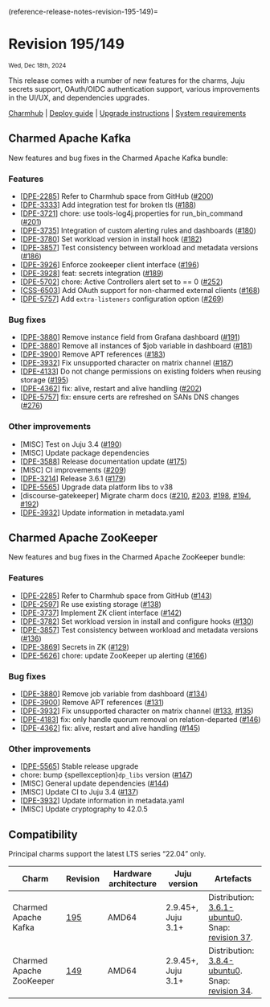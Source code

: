 (reference-release-notes-revision-195-149)=
# Revision 195/149
<sub>Wed, Dec 18th, 2024</sub>

This release comes with a number of new features for the charms, Juju secrets support, OAuth/OIDC authentication support, various improvements in the UI/UX, and dependencies upgrades.  

[Charmhub](https://charmhub.io/kafka) | [Deploy guide](how-to-deploy-index) | [Upgrade instructions](how-to-upgrade) | [System requirements](reference-requirements)

## Charmed Apache Kafka

New features and bug fixes in the Charmed Apache Kafka bundle:

### Features

* [[DPE-2285](https://warthogs.atlassian.net/browse/DPE-2285)] Refer to Charmhub space from GitHub ([#200](https://github.com/canonical/kafka-operator/pull/200))
* [[DPE-3333](https://warthogs.atlassian.net/browse/DPE-3333)] Add integration test for broken tls ([#188](https://github.com/canonical/kafka-operator/pull/188))
* [[DPE-3721](https://warthogs.atlassian.net/browse/DPE-3721)] chore: use tools-log4j.properties for run_bin_command ([#201](https://github.com/canonical/kafka-operator/pull/201))
* [[DPE-3735](https://warthogs.atlassian.net/browse/DPE-3735)] Integration of custom alerting rules and dashboards ([#180](https://github.com/canonical/kafka-operator/pull/180))
* [[DPE-3780](https://warthogs.atlassian.net/browse/DPE-3780)] Set workload version in install hook ([#182](https://github.com/canonical/kafka-operator/pull/182))
* [[DPE-3857](https://warthogs.atlassian.net/browse/DPE-3857)] Test consistency between workload and metadata versions ([#186](https://github.com/canonical/kafka-operator/pull/186))
* [[DPE-3926](https://warthogs.atlassian.net/browse/DPE-3926)] Enforce zookeeper client interface ([#196](https://github.com/canonical/kafka-operator/pull/196))
* [[DPE-3928](https://warthogs.atlassian.net/browse/DPE-3928)] feat: secrets integration ([#189](https://github.com/canonical/kafka-operator/pull/189))
* [[DPE-5702](https://warthogs.atlassian.net/browse/DPE-5702)] chore: Active Controllers alert set to == 0 ([#252](https://github.com/canonical/kafka-operator/pull/252))
* [[CSS-6503](https://warthogs.atlassian.net/browse/CSS-6503)] Add OAuth support for non-charmed external clients ([#168](https://github.com/canonical/kafka-operator/pull/168))
* [[DPE-5757](https://warthogs.atlassian.net/browse/DPE-5757)] Add `extra-listeners` configuration option ([#269](https://github.com/canonical/kafka-operator/pull/269))

### Bug fixes

* [[DPE-3880](https://warthogs.atlassian.net/browse/DPE-3880)] Remove instance field from Grafana dashboard ([#191](https://github.com/canonical/kafka-operator/pull/191)) 
* [[DPE-3880](https://warthogs.atlassian.net/browse/DPE-3880)] Remove all instances of $job variable in dashboard ([#181](https://github.com/canonical/kafka-operator/pull/181))
* [[DPE-3900](https://warthogs.atlassian.net/browse/DPE-3900)] Remove APT references ([#183](https://github.com/canonical/kafka-operator/pull/183))
* [[DPE-3932](https://warthogs.atlassian.net/browse/DPE-3932)] Fix unsupported character on matrix channel ([#187](https://github.com/canonical/kafka-operator/pull/187))
* [[DPE-4133](https://warthogs.atlassian.net/browse/DPE-4133)] Do not change permissions on existing folders when reusing storage ([#195](https://github.com/canonical/kafka-operator/pull/195))
* [[DPE-4362](https://warthogs.atlassian.net/browse/DPE-4362)] fix: alive, restart and alive handling ([#202](https://github.com/canonical/kafka-operator/pull/202))
* [[DPE-5757](https://warthogs.atlassian.net/browse/DPE-5757)] fix: ensure certs are refreshed on SANs DNS changes ([#276](https://github.com/canonical/kafka-operator/pull/276))

### Other improvements

* [MISC] Test on Juju 3.4 ([#190](https://github.com/canonical/kafka-operator/pull/190))
* [MISC] Update package dependencies
* [[DPE-3588](https://warthogs.atlassian.net/browse/DPE-3588)] Release documentation update  ([#175](https://github.com/canonical/kafka-operator/pull/175))
* [MISC] CI improvements ([#209](https://github.com/canonical/kafka-operator/pull/209))
* [[DPE-3214](https://warthogs.atlassian.net/browse/DPE-3214)] Release 3.6.1 ([#179](https://github.com/canonical/kafka-operator/pull/179))
* [[DPE-5565](https://warthogs.atlassian.net/browse/DPE-5565)] Upgrade data platform libs to v38
* [discourse-gatekeeper] Migrate charm docs ([#210](https://github.com/canonical/kafka-operator/pull/210), [#203](https://github.com/canonical/kafka-operator/pull/203), [#198](https://github.com/canonical/kafka-operator/pull/198), [#194](https://github.com/canonical/kafka-operator/pull/194), [#192](https://github.com/canonical/kafka-operator/pull/192))
* [[DPE-3932](https://warthogs.atlassian.net/browse/DPE-3932)] Update information in metadata.yaml

## Charmed Apache ZooKeeper

New features and bug fixes in the Charmed Apache ZooKeeper bundle:

### Features

* [[DPE-2285](https://warthogs.atlassian.net/browse/DPE-2285)] Refer to Charmhub space from GitHub ([#143](https://github.com/canonical/zookeeper-operator/pull/143))
* [[DPE-2597](https://warthogs.atlassian.net/browse/DPE-2597)] Re use existing storage ([#138](https://github.com/canonical/zookeeper-operator/pull/138))
* [[DPE-3737](https://warthogs.atlassian.net/browse/DPE-3737)] Implement ZK client interface ([#142](https://github.com/canonical/zookeeper-operator/pull/142))
* [[DPE-3782](https://warthogs.atlassian.net/browse/DPE-3782)] Set workload version in install and configure hooks ([#130](https://github.com/canonical/zookeeper-operator/pull/130))
* [[DPE-3857](https://warthogs.atlassian.net/browse/DPE-3857)] Test consistency between workload and metadata versions ([#136](https://github.com/canonical/zookeeper-operator/pull/136))
* [[DPE-3869](https://warthogs.atlassian.net/browse/DPE-3869)] Secrets in ZK ([#129](https://github.com/canonical/zookeeper-operator/pull/129))
* [[DPE-5626](https://warthogs.atlassian.net/browse/DPE-5626)] chore: update ZooKeeper up alerting ([#166](https://github.com/canonical/zookeeper-operator/pull/166))

### Bug fixes

* [[DPE-3880](https://warthogs.atlassian.net/browse/DPE-3880)] Remove job variable from dashboard ([#134](https://github.com/canonical/zookeeper-operator/pull/134))
* [[DPE-3900](https://warthogs.atlassian.net/browse/DPE-3900)] Remove APT references ([#131](https://github.com/canonical/zookeeper-operator/pull/131))
* [[DPE-3932](https://warthogs.atlassian.net/browse/DPE-3932)] Fix unsupported character on matrix channel ([#133](https://github.com/canonical/zookeeper-operator/pull/133), [#135](https://github.com/canonical/zookeeper-operator/pull/135))
* [[DPE-4183](https://warthogs.atlassian.net/browse/DPE-4183)] fix: only handle quorum removal on relation-departed ([#146](https://github.com/canonical/zookeeper-operator/pull/146))
* [[DPE-4362](https://warthogs.atlassian.net/browse/DPE-4362)] fix: alive, restart and alive handling ([#145](https://github.com/canonical/zookeeper-operator/pull/145))

### Other improvements

* [[DPE-5565](https://warthogs.atlassian.net/browse/DPE-5565)] Stable release upgrade
* chore: bump {spellexception}`dp_libs` version ([#147](https://github.com/canonical/zookeeper-operator/pull/147))
* [MISC] General update dependencies ([#144](https://github.com/canonical/zookeeper-operator/pull/144))
* [MISC] Update CI to Juju 3.4 ([#137](https://github.com/canonical/zookeeper-operator/pull/137))
* [[DPE-3932](https://warthogs.atlassian.net/browse/DPE-3932)] Update information in metadata.yaml
* [MISC] Update cryptography to 42.0.5

## Compatibility

Principal charms support the latest LTS series “22.04” only.

| Charm | Revision | Hardware architecture | Juju version | Artefacts |
|---|---|---|---|---|
| Charmed Apache Kafka | [195](https://github.com/canonical/kafka-operator/tree/7948dfbbfaaa53fccc88beaa90f80de1e70beaa9) | AMD64 | 2.9.45+, Juju 3.1+ | Distribution: [3.6.1-ubuntu0](https://launchpad.net/kafka-releases/3.x/3.6.1-ubuntu0). <br> Snap: [revision 37](https://snapcraft.io/charmed-kafka). |
| Charmed Apache ZooKeeper | [149](https://github.com/canonical/zookeeper-operator/tree/40576c1c87badd1e2352afc013ed0754808ef44c) | AMD64 | 2.9.45+, Juju 3.1+ | Distribution: [3.8.4-ubuntu0](https://launchpad.net/zookeeper-releases/3.x/3.8.4-ubuntu0). <br> Snap: [revision 34](https://snapcraft.io/charmed-zookeeper). |
